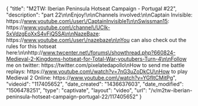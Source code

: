 {
    "title": "M2TW: Iberian Peninsula Hotseat Campaign - Portugal #22",
    "description": "part 22\n\nEnjoy!\n\nChannels involved:\n\nCaptain Invisible: https:\/\/www.youtube.com\/user\/CaptainInvisible1\n\nSwissman15: https:\/\/www.youtube.com\/channel\/UClk-5xVdzgEoXxS4vFjQ5SA\n\nNazeBaze:  https:\/\/www.youtube.com\/user\/nazebaze\n\nYou can also check out the rules for this hotseat here:\n\nhttp:\/\/www.twcenter.net\/forums\/showthread.php?660824-Medieval-2-Kingdoms-hotseat-for-Total-War-youtubers-Turn-4\n\nFollow me on twitter: https:\/\/twitter.com\/pixelatedapollo\nHow to send me battle replays: https:\/\/www.youtube.com\/watch?v=7nG3uZoDkCU\nHow to play Medieval 2 Online: https:\/\/www.youtube.com\/watch?v=YGfItCMitPg",
    "videoid": "117405652",
    "date_created": "1436637603",
    "date_modified": "1506478251",
    "type": "captivate",
    "layout": "video",
    "url": "\/v\/m2tw-iberian-peninsula-hotseat-campaign-portugal-22\/117405652"
}